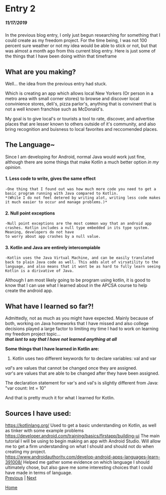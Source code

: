 # Entry 2
##### 11/17/2019

In the previous blog entry, I only just begun researching for something that I could create as my freedom project. For the time being, I was not 100 percent sure weather or not my idea would be able to stick or not, but that was 
almost a month ago from this current blog entry. Here is just some of the things that I have been doing within that timeframe
## What are you making?
Well... the idea from the previous entry had stuck.  
  
Which is creating an app which allows local New Yorkers (Or person in a metro area with small corner stores) to browse and discover 
local convinience stores, deli's, pizza parlor's, anything that is convinent that is not a well known franchise such as McDonald's.  
  
My goal is to give local's or tourists a tool to rate, discover, and advertise places that are lesser known to others outside of it's community, and also bring recognition and buisness to local favorites and reccomended places.    
## The Language~

Since I am developing for Android, normal Java would work just fine, although there are some things that make Kotlin a much better option _in my 
opinion_. 
#### 1. Less code to write, gives the same effect  
    -One thing that I found out was how much more code you need to get a basic program running with Java compared to Kotlin.     
    *(While I do not feel detered by writing alot, writing less code makes it much easier to occur and manage problems.)*  
#### 2. Null point exceptions 
    -Null point exceptions are the most common way that an android app crashes. Kotlin includes a null type embedded in its type system. Meaning, developers do not have
    to worry about app crashes by a null value.  
#### 3. Kotlin and Java are entirely intercompiable  
    -Kotlin uses the Java Virtual Machine, and can be easily translated back to plain Java code as well. This adds alot of virsatility to the language, and also means that it wont be as hard to fully learn seeing Kotlin is a dirivative of Java. 
Although I am most likely going to be program using kotlin, it is good to know that I can use what I learned about in the APCSA course to help create the android app.
## What have I learned so far?!

Admittedly, not as much as you might have expected. Mainly because of both, working on Java homeworks that I have missed and also college decisions played a large factor to limiting my time I had to work on learning my freedom project topic...  
***that isnt to say that I have not learned anything at all***  
  
  
**Some things that I have learned in Kotlin are:**   


1. Kotlin uses two different keywords for to declare variables: val and var  
  
_val_'s are values that cannot be changed once they are assigned.  
_var_'s are values that are able to be changed after they have been assigned.  
  
The declaration statement for var's and val's is slightly different from Java: "var count: Int = 10"  
  
And that is pretty much it for what I learned for Kotlin.
## Sources I have used:
https://kotlinlang.org/ Used to get a basic understanding on Kotlin, as well as tinker with some example problems  
https://developer.android.com/training/basics/firstapp/building-ui The main tutorial I will be using to begin making an app with Android Studio. Will allow me to get a firm understanding on what I should and should not do when creating my project.  
https://www.androidauthority.com/develop-android-apps-languages-learn-391008/ Helped me gather some evidence on which language I should ultimately chose, but also gave me some interesting choices that I could have made in terms of language.  
[Previous](entry01.md) | [Next](entry03.md)

[Home](../README.md)